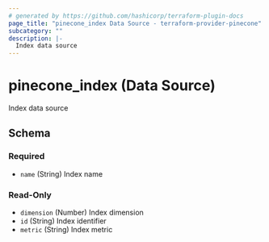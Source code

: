 ```yaml
---
# generated by https://github.com/hashicorp/terraform-plugin-docs
page_title: "pinecone_index Data Source - terraform-provider-pinecone"
subcategory: ""
description: |-
  Index data source
---
```


# pinecone_index (Data Source)

Index data source



<!-- schema generated by tfplugindocs -->
## Schema

### Required

- `name` (String) Index name

### Read-Only

- `dimension` (Number) Index dimension
- `id` (String) Index identifier
- `metric` (String) Index metric
